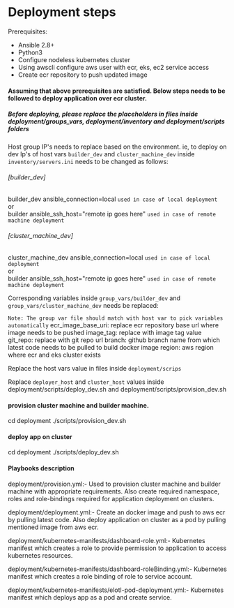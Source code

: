 # Deployment steps

Prerequisites:
- Ansible 2.8+ 
- Python3 
- Configure nodeless kubernetes cluster 
- Using awscli configure aws user with ecr, eks, ec2 service access  
- Create ecr repository to push updated image

#### Assuming that above prerequisites are satisfied. Below steps needs to be followed to deploy application over ecr cluster.

##### Before deploying, please replace the placeholders in files inside deployment/groups_vars, deployment/inventory and deployment/scripts folders

Host group IP's needs to replace based on the environment. ie, to deploy on dev Ip's of host vars `builder_dev` and `cluster_machine_dev` inside `inventory/servers.ini` needs to be changed as follows:

###### [builder_dev]                                      
builder_dev ansible_connection=local `used in case of local deployment`       
or                    
builder ansible_ssh_host="remote ip goes here" `used in case of remote machine deployment`   

###### [cluster_machine_dev]                        
cluster_machine_dev ansible_connection=local `used in case of local deployment`             
or                                           
builder ansible_ssh_host="remote ip goes here" `used in case of remote machine deployment`                     
 
Corresponding variables inside `group_vars/builder_dev` and `group_vars/cluster_machine_dev` needs be replaced:

`Note: The group var file should match with host var to pick variables automatically`
ecr_image_base_uri: replace ecr repository base url where image needs to be pushed
image_tag: replace with image tag value
git_repo: replace with git repo url
branch: github branch name from which latest code needs to be pulled to build docker image 
region: aws region where ecr and eks cluster exists

Replace the host vars value in files inside `deployment/scrips`

Replace `deployer_host` and `cluster_host` values inside deployment/scripts/deploy_dev.sh and deployment/scripts/provision_dev.sh

#### provision cluster machine and builder machine.
 
 cd deployment
 ./scripts/provision_dev.sh
 
#### deploy app on cluster 
  
  cd deployment
 ./scripts/deploy_dev.sh
 
 
 #### Playbooks description
 
 deployment/provision.yml:- Used to provision cluster machine and builder machine with appropriate requirements. Also create required namespace, roles and role-bindings required for application deployment on clusters.

 deployment/deployment.yml:- Create an docker image and push to aws ecr by pulling latest code. Also deploy application on cluster as a pod by pulling mentioned image from aws ecr.
 
 deployment/kubernetes-manifests/dashboard-role.yml:- Kubernetes manifest which creates a role to provide permission to application to access kubernetes resources.
 
 deployment/kubernetes-manifests/dashboard-roleBinding.yml:- Kubernetes manifest which creates a role binding of role to service account.
 
 deployment/kubernetes-manifests/elotl-pod-deployment.yml:- Kubernetes manifest which deploys app as a pod and create service.